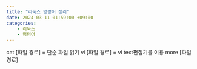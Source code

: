 ```yaml
---
title: "리눅스 명령어 정리"
date: 2024-03-11 01:59:00 +09:00
categories: 
    - 리눅스
    - 명령어
---
```

cat	[파일 경로] = 단순 파일 읽기
vi 	[파일 경로] = vi text편집기를 이용
more [파일 경로]


